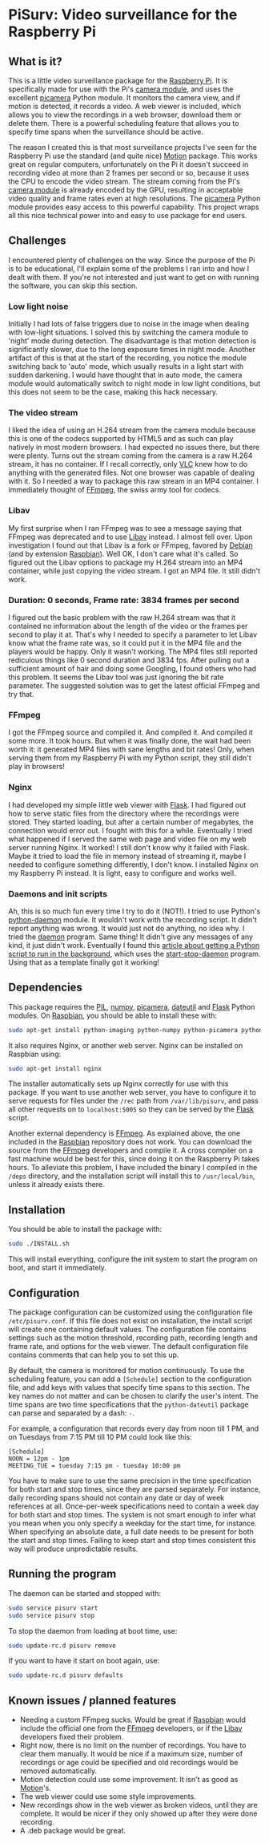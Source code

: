 # PiSurv: Video surveillance for the Raspberry Pi

[Raspberry Pi]:http://raspberrypi.org
[camera module]:http://www.raspberrypi.org/archives/tag/camera-module
[picamera]:https://github.com/waveform80/picamera/
[Motion]:http://www.lavrsen.dk/foswiki/bin/view/Motion/WebHome
[VLC]:http://www.videolan.org/
[FFmpeg]:http://www.ffmpeg.org/
[Libav]:http://libav.org/
[Debian]:http://www.debian.org
[Raspbian]:http://www.raspbian.org/
[Flask]:http://flask.pocoo.org/
[python-daemon]:https://pypi.python.org/pypi/python-daemon/
[daemon]:http://libslack.org/daemon/
[article about getting a Python script to run in the background]:http://blog.scphillips.com/2013/07/getting-a-python-script-to-run-in-the-background-as-a-service-on-boot/
[start-stop-daemon]:http://man.he.net/man8/start-stop-daemon
[PIL]:http://www.pythonware.com/products/pil/
[numpy]:http://www.numpy.org/
[dateutil]:http://labix.org/python-dateutil

## What is it?

This is a little video surveillance package for the [Raspberry Pi].  It is specifically made for use with the Pi's [camera module], and uses the excellent [picamera] Python module.  It monitors the camera view, and if motion is detected, it records a video.  A web viewer is included, which allows you to view the recordings in a web browser, download them or delete them.  There is a powerful scheduling feature that allows you to specify time spans when the surveillance should be active.

The reason I created this is that most surveillance projects I've seen for the Raspberry Pi use the standard (and quite nice) [Motion] package.  This works great on regular computers, unfortunately on the Pi it doesn't succeed in recording video at more than 2 frames per second or so, because it uses the CPU to encode the video stream.  The stream coming from the Pi's [camera module] is already encoded by the GPU, resulting in acceptable video quality and frame rates even at high resolutions.  The [picamera] Python module provides easy access to this powerful capability.  This project wraps all this nice technical power into and easy to use package for end users.

## Challenges

I encountered plenty of challenges on the way.  Since the purpose of the Pi is to be educational, I'll explain some of the problems I ran into and how I dealt with them.  If you're not interested and just want to get on with running the software, you can skip this section.

### Low light noise

Initially I had lots of false triggers due to noise in the image when dealing with low-light situations.  I solved this by switching the camera module to 'night' mode during detection.  The disadvantage is that motion detection is significantly slower, due to the long exposure times in night mode.  Another artifact of this is that at the start of the recording, you notice the module switching back to 'auto' mode, which usually results in a light start with sudden darkening.  I would have thought that in auto mode, the camera module would automatically switch to night mode in low light conditions, but this does not seem to be the case, making this hack necessary.

### The video stream

I liked the idea of using an H.264 stream from the camera module because this is one of the codecs supported by HTML5 and as such can play natively in most modern browsers.  I had expected no issues there, but there were plenty.  Turns out the stream coming from the camera is a raw H.264 stream, it has no container.  If I recall correctly, only [VLC] knew how to do anything with the generated files.  Not one browser was capable of dealing with it.  So I needed a way to package this raw stream in an MP4 container.  I immediately thought of [FFmpeg], the swiss army tool for codecs.

### Libav

My first surprise when I ran FFmpeg was to see a message saying that FFmpeg was deprecated and to use [Libav] instead.  I almost fell over.  Upon investigation I found out that Libav is a fork or FFmpeg, favored by [Debian] (and by extension [Raspbian]).  Well OK, I don't care what it's called.  So figured out the Libav options to package my H.264 stream into an MP4 container, while just copying the video stream.  I got an MP4 file.  It still didn't work.

### Duration: 0 seconds, Frame rate: 3834 frames per second

I figured out the basic problem with the raw H.264 stream was that it contained no information about the length of the video or the frames per second to play it at.  That's why I needed to specify a parameter to let Libav know what the frame rate was, so it could put it in the MP4 file and the players would be happy.  Only it wasn't working.  The MP4 files still reported rediculous things like 0 second duration and 3834 fps.  After pulling out a sufficient amount of hair and doing some Googling, I found others who had this problem.  It seems the Libav tool was just ignoring the bit rate parameter.  The suggested solution was to get the latest official FFmpeg and try that.

### FFmpeg

I got the FFmpeg source and compiled it.  And compiled it.  And compiled it some more.  It took hours.  But when it was finally done, the wait had been worth it: it generated MP4 files with sane lengths and bit rates!  Only, when serving them from my Raspberry Pi with my Python script, they still didn't play in browsers!

### Nginx

I had developed my simple little web viewer with [Flask].  I had figured out how to serve static files from the directory where the recordings were stored.  They started loading, but after a certain number of megabytes, the connection would error out.  I fought with this for a while.  Eventually I tried what happened if I served the same web page and video file on my web server running Nginx.  It worked!  I still don't know why it failed with Flask.  Maybe it tried to load the file in memory instead of streaming it, maybe I needed to configure something differently, I don't know.  I installed Nginx on my Raspberry Pi instead.  It is light, easy to configure and works well.

### Daemons and init scripts

Ah, this is so much fun every time I try to do it (NOT!).  I tried to use Python's [python-daemon] module.  It wouldn't work with the recording script.  It didn't report anything was wrong.  It would just not do anything, no idea why.  I tried the [daemon] program.  Same thing!  It didn't give any messages of any kind, it just didn't work.  Eventually I found this [article about getting a Python script to run in the background], which uses the [start-stop-daemon] program.  Using that as a template finally got it working!

## Dependencies

This package requires the [PIL], [numpy], [picamera], [dateutil] and [Flask] Python modules.  On [Raspbian], you should be able to install these with:

```bash
sudo apt-get install python-imaging python-numpy python-picamera python-dateutil python-flask
```

It also requires Nginx, or another web server.  Nginx can be installed on Raspbian using:

```bash
sudo apt-get install nginx
```

The installer automatically sets up Nginx correctly for use with this package.  If you want to use another web server, you have to configure it to serve requests for files under the `/rec` path from `/var/lib/pisurv`, and pass all other requests on to `localhost:5005` so they can be served by the [Flask] script.

Another external dependency is [FFmpeg].  As explained above, the one included in the [Raspbian] repository does not work.  You can download the source from the [FFmpeg] developers and compile it.  A cross compiler on a fast machine would be best for this, since doing it on the Raspberry Pi takes hours.  To alleviate this problem, I have included the binary I compiled in the `/deps` directory, and the installation script will install this to `/usr/local/bin`, unless it already exists there.

## Installation

You should be able to install the package with:

```bash
sudo ./INSTALL.sh
```

This will install everything, configure the init system to start the program on boot, and start it immediately.

## Configuration

The package configuration can be customized using the configuration file `/etc/pisurv.conf`.  If this file does not exist on installation, the install script will create one containing default values.  The configuration file contains settings such as the motion threshold, recording path, recording length and frame rate, and options for the web viewer.  The default configuration file contains comments that can help you to set this up.

By default, the camera is monitored for motion continuously.  To use the scheduling feature, you can add a `[Schedule]` section to the configuration file, and add keys with values that specify time spans to this section.  The key names do not matter and can be chosen to clarify the user's intent.  The time spans are two time specifications that the `python-dateutil` package can parse and separated by a dash: `-`.

For example, a configuration that records every day from noon till 1 PM, and on Tuesdays from 7:15 PM till 10 PM could look like this:

```
[Schedule]
NOON = 12pm - 1pm
MEETING_TUE = tuesday 7:15 pm - tuesday 10:00 pm
```

You have to make sure to use the same precision in the time specification for both start and stop times, since they are parsed separately.  For instance, daily recording spans should not contain any date or day of week references at all.  Once-per-week specifications need to contain a week day for both start and stop times.  The system is not smart enough to infer what you mean when you only specify a weekday for the start time, for instance.  When specifying an absolute date, a full date needs to be present for both the start and stop times.  Failing to keep start and stop times consistent this way will produce unpredictable results.

## Running the program

The daemon can be started and stopped with:

```bash
sudo service pisurv start
sudo service pisurv stop
```

To stop the daemon from loading at boot time, use:

```bash
sudo update-rc.d pisurv remove
```

If you want to have it start on boot again, use:

```bash
sudo update-rc.d pisurv defaults
```

## Known issues / planned features

* Needing a custom FFmpeg sucks.  Would be great if [Raspbian] would include the official one from the [FFmpeg] developers, or if the [Libav] developers fixed their problem.
* Right now, there is no limit on the number of recordings.  You have to clear them manually.  It would be nice if a maximum size, number of recordings or age could be specified and old recordings would be removed automatically.
* Motion detection could use some improvement.  It isn't as good as [Motion]'s.
* The web viewer could use some style improvements.
* New recordings show in the web viewer as broken videos, until they are complete.  It would be nicer if they only showed up after they were done recording.
* A .deb package would be great.


